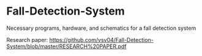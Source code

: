 # Fall-Detection-System
Necessary programs, hardware, and schematics for a fall detection system

Research paper: https://github.com/vsv04/Fall-Detection-System/blob/master/RESEARCH%20PAPER.pdf
